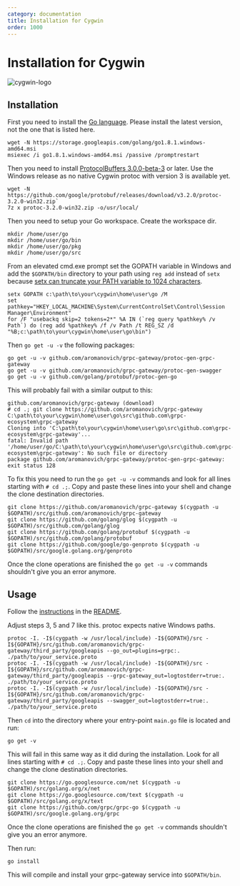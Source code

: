 ```yaml
---
category: documentation
title: Installation for Cygwin
order: 1000
---
```


# Installation for Cygwin

![cygwin-logo](https://upload.wikimedia.org/wikipedia/commons/thumb/2/29/Cygwin_logo.svg/145px-Cygwin_logo.svg.png)

## Installation

First you need to install the [Go language](https://golang.org/dl/). Please install the latest version, not the one that is listed here.

    wget -N https://storage.googleapis.com/golang/go1.8.1.windows-amd64.msi
    msiexec /i go1.8.1.windows-amd64.msi /passive /promptrestart

Then you need to install [ProtocolBuffers 3.0.0-beta-3](https://github.com/google/protobuf/releases) or later. Use the Windows release as no native Cygwin protoc with version 3 is available yet.

    wget -N https://github.com/google/protobuf/releases/download/v3.2.0/protoc-3.2.0-win32.zip`
    7z x protoc-3.2.0-win32.zip -o/usr/local/

Then you need to setup your Go workspace. Create the workspace dir.

    mkdir /home/user/go
    mkdir /home/user/go/bin
    mkdir /home/user/go/pkg
    mkdir /home/user/go/src

From an elevated cmd.exe prompt set the GOPATH variable in Windows and add the `$GOPATH/bin` directory to your path using `reg add` instead of `setx` because [setx can truncate your PATH variable to 1024 characters](https://encrypted.google.com/search?hl=en&q=setx%20truncates%20PATH%201024#safe=off&hl=en&q=setx+truncated+PATH+1024).

    setx GOPATH c:\path\to\your\cygwin\home\user\go /M
    set pathkey="HKEY_LOCAL_MACHINE\System\CurrentControlSet\Control\Session Manager\Environment"
    for /F "usebackq skip=2 tokens=2*" %A IN (`reg query %pathkey% /v Path`) do (reg add %pathkey% /f /v Path /t REG_SZ /d "%B;c:\path\to\your\cygwin\home\user\go\bin")

Then `go get -u -v` the following packages:

    go get -u -v github.com/aromanovich/grpc-gateway/protoc-gen-grpc-gateway
    go get -u -v github.com/aromanovich/grpc-gateway/protoc-gen-swagger
    go get -u -v github.com/golang/protobuf/protoc-gen-go

This will probably fail with a similar output to this:

    github.com/aromanovich/grpc-gateway (download)
    # cd .; git clone https://github.com/aromanovich/grpc-gateway C:\path\to\your\cygwin\home\user\go\src\github.com\grpc-ecosystem\grpc-gateway
    Cloning into 'C:\path\to\your\cygwin\home\user\go\src\github.com\grpc-ecosystem\grpc-gateway'...
    fatal: Invalid path '/home/user/go/C:\path\to\your\cygwin\home\user\go\src\github.com\grpc-ecosystem\grpc-gateway': No such file or directory
    package github.com/aromanovich/grpc-gateway/protoc-gen-grpc-gateway: exit status 128

To fix this you need to run the `go get -u -v` commands and look for all lines starting with `# cd .;`.
Copy and paste these lines into your shell and change the clone destination directories.

    git clone https://github.com/aromanovich/grpc-gateway $(cygpath -u $GOPATH)/src/github.com/aromanovich/grpc-gateway
    git clone https://github.com/golang/glog $(cygpath -u $GOPATH)/src/github.com/golang/glog
    git clone https://github.com/golang/protobuf $(cygpath -u $GOPATH)/src/github.com/golang/protobuf
    git clone https://github.com/google/go-genproto $(cygpath -u $GOPATH)/src/google.golang.org/genproto

Once the clone operations are finished the `go get -u -v` commands shouldn't give you an error anymore.

## Usage

Follow the [instructions](https://github.com/aromanovich/grpc-gateway#usage) in the [README](https://github.com/aromanovich/grpc-gateway#readme).

Adjust steps 3, 5 and 7 like this. protoc expects native Windows paths.

    protoc -I. -I$(cygpath -w /usr/local/include) -I${GOPATH}/src -I${GOPATH}/src/github.com/aromanovich/grpc-gateway/third_party/googleapis --go_out=plugins=grpc:. ./path/to/your_service.proto
    protoc -I. -I$(cygpath -w /usr/local/include) -I${GOPATH}/src -I${GOPATH}/src/github.com/aromanovich/grpc-gateway/third_party/googleapis --grpc-gateway_out=logtostderr=true:. ./path/to/your_service.proto
    protoc -I. -I$(cygpath -w /usr/local/include) -I${GOPATH}/src -I${GOPATH}/src/github.com/aromanovich/grpc-gateway/third_party/googleapis --swagger_out=logtostderr=true:. ./path/to/your_service.proto

Then `cd` into the directory where your entry-point `main.go` file is located and run:

    go get -v

This will fail in this same way as it did during the installation. Look for all lines starting with `# cd .;`. Copy and paste these lines into your shell and change the clone destination directories.

    git clone https://go.googlesource.com/net $(cygpath -u $GOPATH)/src/golang.org/x/net
    git clone https://go.googlesource.com/text $(cygpath -u $GOPATH)/src/golang.org/x/text
    git clone https://github.com/grpc/grpc-go $(cygpath -u $GOPATH)/src/google.golang.org/grpc

Once the clone operations are finished the `go get -v` commands shouldn't give you an error anymore.

Then run:

    go install

This will compile and install your grpc-gateway service into `$GOPATH/bin`.
